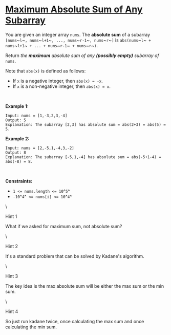 # [Maximum Absolute Sum of Any Subarray](https://leetcode.com/problems/maximum-absolute-sum-of-any-subarray/)

You are given an integer array `nums`. The **absolute sum** of a
subarray `[nums`~`l`~`, nums`~`l+1`~`, ..., nums`~`r-1`~`, nums`~`r`~`]`
is
`abs(nums`~`l`~` + nums`~`l+1`~` + ... + nums`~`r-1`~` + nums`~`r`~`)`.

Return *the **maximum** absolute sum of any **(possibly empty)**
subarray of* `nums`.

Note that `abs(x)` is defined as follows:

- If `x` is a negative integer, then `abs(x) = -x`.
- If `x` is a non-negative integer, then `abs(x) = x`.

 

**Example 1:**

    Input: nums = [1,-3,2,3,-4]
    Output: 5
    Explanation: The subarray [2,3] has absolute sum = abs(2+3) = abs(5) = 5.

**Example 2:**

    Input: nums = [2,-5,1,-4,3,-2]
    Output: 8
    Explanation: The subarray [-5,1,-4] has absolute sum = abs(-5+1-4) = abs(-8) = 8.

 

**Constraints:**

- `1 <= nums.length <= 10`^`5`^
- `-10`^`4`^` <= nums[i] <= 10`^`4`^

\

Hint 1

What if we asked for maximum sum, not absolute sum?

\

Hint 2

It\'s a standard problem that can be solved by Kadane\'s algorithm.

\

Hint 3

The key idea is the max absolute sum will be either the max sum or the
min sum.

\

Hint 4

So just run kadane twice, once calculating the max sum and once
calculating the min sum.
